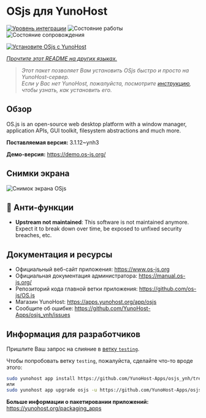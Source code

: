 <!--
Важно: этот README был автоматически сгенерирован <https://github.com/YunoHost/apps/tree/master/tools/readme_generator>
Он НЕ ДОЛЖЕН редактироваться вручную.
-->

# OSjs для YunoHost

[![Уровень интеграции](https://apps.yunohost.org/badge/integration/osjs)](https://ci-apps.yunohost.org/ci/apps/osjs/)
![Состояние работы](https://apps.yunohost.org/badge/state/osjs)
![Состояние сопровождения](https://apps.yunohost.org/badge/maintained/osjs)

[![Установите OSjs с YunoHost](https://install-app.yunohost.org/install-with-yunohost.svg)](https://install-app.yunohost.org/?app=osjs)

*[Прочтите этот README на других языках.](./ALL_README.md)*

> *Этот пакет позволяет Вам установить OSjs быстро и просто на YunoHost-сервер.*  
> *Если у Вас нет YunoHost, пожалуйста, посмотрите [инструкцию](https://yunohost.org/install), чтобы узнать, как установить его.*

## Обзор

OS.js is an open-source web desktop platform with a window manager, application APIs, GUI toolkit, filesystem abstractions and much more.


**Поставляемая версия:** 3.1.12~ynh3

**Демо-версия:** <https://demo.os-js.org/>

## Снимки экрана

![Снимок экрана OSjs](./doc/screenshots/screenshot.png)

## :red_circle: Анти-функции

- **Upstream not maintained**: This software is not maintained anymore. Expect it to break down over time, be exposed to unfixed security breaches, etc.

## Документация и ресурсы

- Официальный веб-сайт приложения: <https://www.os-js.org>
- Официальная документация администратора: <https://manual.os-js.org/>
- Репозиторий кода главной ветки приложения: <https://github.com/os-js/OS.js>
- Магазин YunoHost: <https://apps.yunohost.org/app/osjs>
- Сообщите об ошибке: <https://github.com/YunoHost-Apps/osjs_ynh/issues>

## Информация для разработчиков

Пришлите Ваш запрос на слияние в [ветку `testing`](https://github.com/YunoHost-Apps/osjs_ynh/tree/testing).

Чтобы попробовать ветку `testing`, пожалуйста, сделайте что-то вроде этого:

```bash
sudo yunohost app install https://github.com/YunoHost-Apps/osjs_ynh/tree/testing --debug
или
sudo yunohost app upgrade osjs -u https://github.com/YunoHost-Apps/osjs_ynh/tree/testing --debug
```

**Больше информации о пакетировании приложений:** <https://yunohost.org/packaging_apps>
